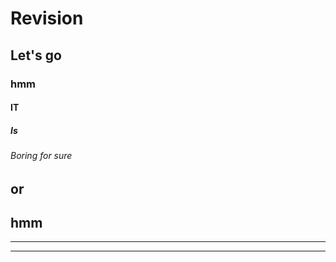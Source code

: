 # Revision
## Let's go
### hmm
#### IT
##### Is

###### Boring for sure

or
--------
hmm
----
----
----